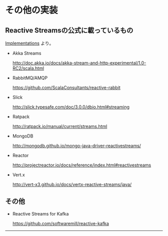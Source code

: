 # その他の実装

## Reactive Streamsの公式に載っているもの

[Implementations] より。

* Akka Streams

  http://doc.akka.io/docs/akka-stream-and-http-experimental/1.0-RC2/scala.html

* RabbitMQ/AMQP

  https://github.com/ScalaConsultants/reactive-rabbit

* Slick

  http://slick.typesafe.com/doc/3.0.0/dbio.html#streaming

* Ratpack

  http://ratpack.io/manual/current/streams.html

* MongoDB

  http://mongodb.github.io/mongo-java-driver-reactivestreams/

* Reactor

  http://projectreactor.io/docs/reference/index.html#reactivestreams

* Vert.x

  http://vert-x3.github.io/docs/vertx-reactive-streams/java/


## その他

* Reactive Streams for Kafka

  https://github.com/softwaremill/reactive-kafka


---

[Implementations]: http://www.reactive-streams.org/announce-1.0.0
